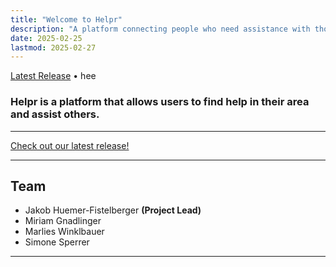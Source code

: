 ```yaml
---
title: "Welcome to Helpr"
description: "A platform connecting people who need assistance with those who can help"
date: 2025-02-25
lastmod: 2025-02-27
---
```


[Latest Release](https://github.com/2425-3ahitm-itp/02-projekte-helpr/releases/tag/v2025.02.24-f9733c4) • hee


### Helpr is a platform that allows users to find help in their area and assist others.



---

<!-- Link to the latest release -->

[Check out our latest release!](https://github.com/2425-3ahitm-itp/02-projekte-helpr/releases/tag/v2025.02.24-f9733c4)


---
<!-- 
## How It Works

### For Those Seeking Help

1. **Create Your Account** - Sign up in minutes and verify your identity
2. **Post Your Task** - Describe what you need help with and set your budget
3. **Choose Your Helper** - Review profiles, ratings, and select the right person
4. **Get Help** - Receive the assistance you need when you need it
5. **Rate Your Experience** - Provide feedback to maintain our community standards

### For Helpers

1. **Create Your Profile** - Highlight your skills and availability
2. **Find Opportunities** - Browse tasks in your area that match your abilities
3. **Accept Tasks** - Choose work that fits your schedule
4. **Provide Quality Service** - Help others while building your reputation
5. **Get Paid** - Earn money for your time and effort

---

## Why Choose Helpr?

### For Those Seeking Assistance

- **Reliable Support** when you're facing challenges
- **Vetted Helpers** with verified reviews
- **Flexible Scheduling** to meet your specific needs
- **Secure Platform** for peace of mind
- **Fair Pricing** set by you

### For Service Providers

- **Flexible Work Hours** that fit around your schedule
- **Additional Income** doing meaningful work
- **Choose Your Tasks** based on your skills and interests
- **Build Your Reputation** through our rating system
- **Secure Payment** for every completed task

--- -->

## Team

- Jakob Huemer-Fistelberger **(Project Lead)**
- Miriam Gnadlinger
- Marlies Winklbauer
- Simone Sperrer

---

